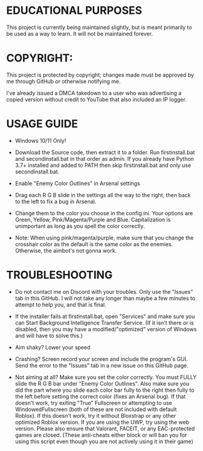 # EDUCATIONAL PURPOSES

This project is currently being maintained slightly, but is meant primarily to be used as a way to learn.
It will not be maintained forever.

# COPYRIGHT:

This project is protected by copyright; changes made must be approved by me through GitHub or otherwise notifying me.

I've already issued a DMCA takedown to a user who was advertising a copied version without credit to YouTube that also included an IP logger.

# USAGE GUIDE

- Windows 10/11 Only!

- Download the Source code, then extract it to a folder. Run firstinstall.bat and secondinstall.bat in that order as admin. If you already have Python 3.7+ installed and added to PATH then skip firstinstall.bat and only use secondinstall.bat.

- Enable "Enemy Color Outlines" in Arsenal settings

- Drag each R G B slide in the settings all the way to the right, then back to the left to fix a bug in Arsenal.

- Change them to the color you choose in the config.ini. Your options are Green, Yellow, Pink/Magenta/Purple and Blue. Capitalization is unimportant as long as you spell the color correctly.

- Note: When using pink/magenta/purple, make sure that you change the crosshair color as the default is the same color as the enemies. Otherwise, the aimbot's not gonna work.

# TROUBLESHOOTING

- Do not contact me on Discord with your troubles. Only use the "Issues" tab in this GitHub. I will not take any longer than maybe a few minutes to attempt to help you, and that is final.

- If the installer fails at firstinstall.bat, open "Services" and make sure you can Start Background Intelligence Transfer Service. (If it isn't there or is disabled, then you may have a modified/"optimized" version of Windows and will have to solve this.)

- Aim shaky? Lower your speed
  
- Crashing? Screen record your screen and include the program's GUI. Send the error to the "Issues" tab in a new issue on this GitHub page.

- Not aiming at all? Make sure you set the color correctly. You must FULLY slide the R G B bar under "Enemy Color Outlines". Also make sure you did the part where you slide each color bar fully to the right then fully to the left before setting the correct color (fixes an Arsenal bug). If that doesn't work, try exiting "True" Fullscreen or attempting to use WindowedFullscreen (both of these are not included with default Roblox). If this doesn't work, try it without Bloxstrap or any other optimized Roblox version. If you are using the UWP, try using the web version. Please also ensure that Valorant, FACEIT, or any EAC-protected games are closed. (These anti-cheats either block or will ban you for using this script even though you are not actively using it in their game)
